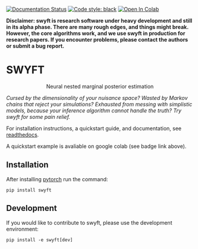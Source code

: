 [![Documentation Status](https://readthedocs.org/projects/swyft/badge/?version=latest)](https://swyft.readthedocs.io/en/latest/?badge=latest)
[![Code style: black](https://img.shields.io/badge/code%20style-black-000000.svg)](https://github.com/psf/black)
[![Open In Colab](https://colab.research.google.com/assets/colab-badge.svg)](https://colab.research.google.com/github/undark-lab/swyft/blob/master/notebooks/QuickStart.ipynb)

**Disclaimer: swyft is research software under heavy development and still in its alpha phase. There are many rough edges, and things might break. However, the core algorithms work, and we use swyft in production for research papers. If you encounter problems, please contact the authors or submit a bug report.**

# SWYFT

<p align="center">
Neural nested marginal posterior estimation
</p>

*Cursed by the dimensionality of your nuisance space? Wasted by Markov
chains that reject your simulations? Exhausted from messing with
simplistic models, because your inference algorithm cannot handle the
truth? Try swyft for some pain relief.*

For installation instructions, a quickstart guide, and documentation, see
[readthedocs](https://swyft.readthedocs.io/en/latest/).  

A quickstart example is avaliable on google colab (see badge link
above).

## Installation

After installing [pytorch](https://pytorch.org/get-started/locally/) run the command:

`pip install swyft`

## Development

If you would like to contribute to swyft, please use the development environment:

`pip install -e swyft[dev]`
